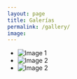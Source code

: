 ```yaml
---
layout: page
title: Galerías
permalink: /gallery/
image: 
---
```


* ![Image 1](https://aasnow.files.wordpress.com/2016/09/dumont_d_urville_base-03-lg.jpg)
* ![Image 2](https://aasnow.files.wordpress.com/2016/11/iceberg.jpg)
* ![Image 2](https://aasnow.files.wordpress.com/2016/11/dscn0205c.jpg)
